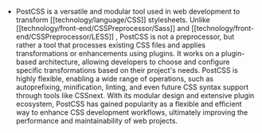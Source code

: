 - PostCSS is a versatile and modular tool used in web development to transform [[technology/language/CSS]] stylesheets. Unlike [[technology/front-end/CSSPreprocessor/Sass]] and [[technology/front-end/CSSPreprocessor/LESS]] , PostCSS is not a preprocessor, but rather a tool that processes existing CSS files and applies transformations or enhancements using plugins. It works on a plugin-based architecture, allowing developers to choose and configure specific transformations based on their project's needs. PostCSS is highly flexible, enabling a wide range of operations, such as autoprefixing, minification, linting, and even future CSS syntax support through tools like CSSnext. With its modular design and extensive plugin ecosystem, PostCSS has gained popularity as a flexible and efficient way to enhance CSS development workflows, ultimately improving the performance and maintainability of web projects.